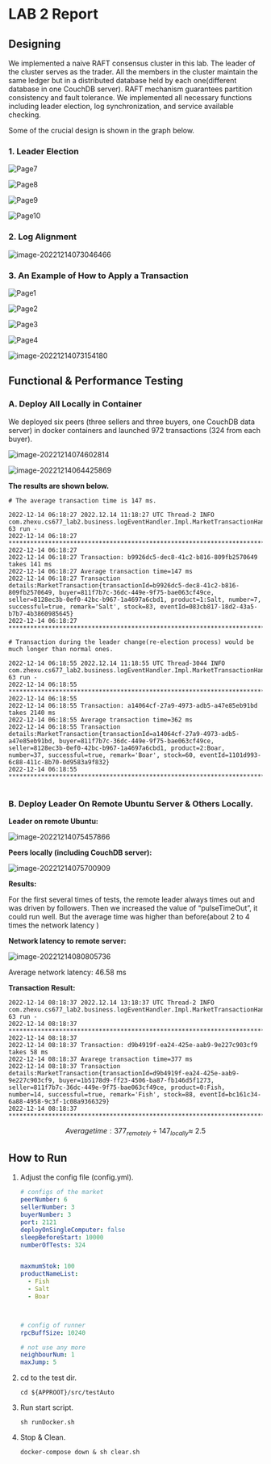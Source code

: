 # LAB 2 Report

## Designing

We implemented a naive RAFT consensus cluster in this lab. The leader of the cluster serves as the trader. All the members in the cluster maintain the same ledger but in a distributed database held by each one(different database in one CouchDB server). RAFT mechanism guarantees partition consistency and fault tolerance. We implemented all necessary functions including leader election, log synchronization, and service available checking. 

Some of the crucial design is shown in the graph below.

### 1. Leader Election

![Page7](src/main/resources/static/Page7.png)

![Page8](src/main/resources/static/Page8.png)

![Page9](src/main/resources/static/Page9.png)

![Page10](src/main/resources/static/Page10.png)

### 2. Log Alignment

![image-20221214073046466](src/main/resources/static/image-20221214073046466.png)

### 3. An Example of How to Apply a Transaction

![Page1](src/main/resources/static/Page1.png)

![Page2](src/main/resources/static/Page2.png)

![Page3](src/main/resources/static/Page3.png)

![Page4](src/main/resources/static/Page4.png)

![image-20221214073154180](src/main/resources/static/image-20221214073154180.png)



## Functional & Performance Testing

### A. Deploy All Locally in Container

We deployed six peers (three sellers and three buyers, one CouchDB data server) in docker containers and launched 972 transactions (324 from each buyer). 

![image-20221214074602814](src/main/resources/static/image-20221214074602814.png)

![image-20221214064425869](src/main/resources/static/image-20221214064425869.png)



**The results are shown below.**

```shell
# The average transaction time is 147 ms.

2022-12-14 06:18:27 2022.12.14 11:18:27 UTC Thread-2 INFO  com.zhexu.cs677_lab2.business.logEventHandler.Impl.MarketTransactionHandlerImpl 63 run - 
2022-12-14 06:18:27 ****************************************************************************************
2022-12-14 06:18:27 
2022-12-14 06:18:27 Transaction: b9926dc5-dec8-41c2-b816-809fb2570649 takes 141 ms
2022-12-14 06:18:27 Average transaction time=147 ms
2022-12-14 06:18:27 Transaction details:MarketTransaction{transactionId=b9926dc5-dec8-41c2-b816-809fb2570649, buyer=811f7b7c-36dc-449e-9f75-bae063cf49ce, seller=8128ec3b-0ef0-42bc-b967-1a4697a6cbd1, product=1:Salt, number=7, successful=true, remark='Salt', stock=83, eventId=083cb817-18d2-43a5-b7b7-4b3860985645}
2022-12-14 06:18:27 ****************************************************************************************

# Transaction during the leader change(re-election process) would be much longer than normal ones.

2022-12-14 06:18:55 2022.12.14 11:18:55 UTC Thread-3044 INFO  com.zhexu.cs677_lab2.business.logEventHandler.Impl.MarketTransactionHandlerImpl 63 run - 
2022-12-14 06:18:55 ****************************************************************************************
2022-12-14 06:18:55 
2022-12-14 06:18:55 Transaction: a14064cf-27a9-4973-adb5-a47e85eb91bd takes 2140 ms
2022-12-14 06:18:55 Average transaction time=362 ms
2022-12-14 06:18:55 Transaction details:MarketTransaction{transactionId=a14064cf-27a9-4973-adb5-a47e85eb91bd, buyer=811f7b7c-36dc-449e-9f75-bae063cf49ce, seller=8128ec3b-0ef0-42bc-b967-1a4697a6cbd1, product=2:Boar, number=37, successful=true, remark='Boar', stock=60, eventId=1101d993-6c88-411c-8b70-0d9583a9f832}
2022-12-14 06:18:55 ****************************************************************************************


```



### B. Deploy Leader On Remote Ubuntu Server & Others Locally.

**Leader on remote Ubuntu:**

![image-20221214075457866](src/main/resources/static/image-20221214075457866.png)



**Peers locally (including CouchDB server):**

![image-20221214075700909](src/main/resources/static/image-20221214075700909.png)



**Results:**

For the first several times of tests, the remote leader always times out and was driven by followers. Then we increased the value of “pulseTimeOut”,  it could run well. But the average time was higher than before(about 2 to 4 times the network latency ) 

**Network latency to remote server:**

![image-20221214080805736](src/main/resources/static/image-20221214080805736.png)

Average network latency: 46.58 ms

**Transaction Result:**

```shell
2022-12-14 08:18:37 2022.12.14 13:18:37 UTC Thread-2 INFO  com.zhexu.cs677_lab2.business.logEventHandler.Impl.MarketTransactionHandlerImpl 63 run - 
2022-12-14 08:18:37 ****************************************************************************************
2022-12-14 08:18:37 
2022-12-14 08:18:37 Transaction: d9b4919f-ea24-425e-aab9-9e227c903cf9 takes 58 ms
2022-12-14 08:18:37 Avarege transaction time=377 ms
2022-12-14 08:18:37 Transaction details:MarketTransaction{transactionId=d9b4919f-ea24-425e-aab9-9e227c903cf9, buyer=1b5178d9-ff23-4506-ba87-fb146d5f1273, seller=811f7b7c-36dc-449e-9f75-bae063cf49ce, product=0:Fish, number=14, successful=true, remark='Fish', stock=88, eventId=bc161c34-6a88-4958-9c3f-1c08a9366329}
2022-12-14 08:18:37 ****************************************************************************************
```

$$
Average time: 377_{remotely} \div 147_{locally} \approx\ 2.5
$$

## How to Run

1. Adjust the config file (config.yml).

   ```yaml
   # configs of the market
   peerNumber: 6
   sellerNumber: 3
   buyerNumber: 3
   port: 2121
   deployOnSingleComputer: false
   sleepBeforeStart: 10000
   numberOfTests: 324
   
   
   maxmumStok: 100
   productNameList:
     - Fish
     - Salt
     - Boar
   
   
   
   # config of runner
   rpcBuffSize: 10240
   
   # not use any more
   neighbourNum: 1
   maxJump: 5
   ```

   

2. cd to the test dir.

   ```shell
   cd ${APPROOT}/src/testAuto
   ```

3. Run start script.

   ```shell
   sh runDocker.sh
   ```

4. Stop & Clean.

   ```shell
   docker-compose down & sh clear.sh
   ```

   
